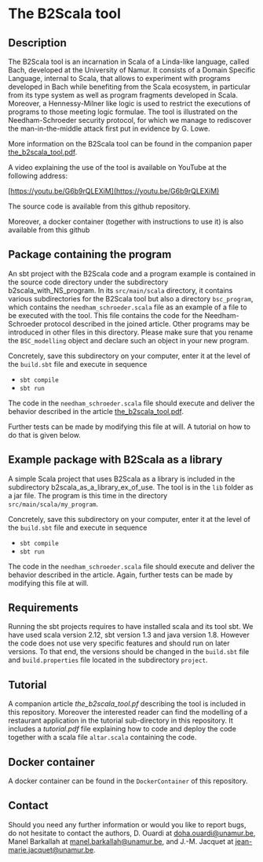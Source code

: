 # The B2Scala tool

## Description

The B2Scala tool is an incarnation in Scala of a Linda-like language,
called Bach, developed at the University of Namur. It consists of a
Domain Specific Language, internal to Scala, that allows to experiment
with programs developed in Bach while benefiting from the Scala ecosystem,
in particular from its type system as well as program fragments
developed in Scala. Moreover, a Hennessy-Milner like logic is used
to restrict the executions of programs to those meeting logic
formulae. The tool is illustrated on the Needham-Schroeder security
protocol, for which we manage to rediscover the man-in-the-middle
attack first put in evidence by G. Lowe.

More information on the B2Scala tool can be found
in the companion paper [the_b2scala_tool.pdf](https://github.com/UNamurCSFaculty/B2Scala/blob/main/the_b2scala_tool.pdf). 

A video explaining the use of the tool is available on YouTube at the
following address:

[https://youtu.be/G6b9rQLEXiM](https://youtu.be/G6b9rQLEXiM)

The source code is available from this github repository.

Moreover, a docker container (together with instructions to use it) is also
available from this github


## Package containing the program

An sbt project with the B2Scala code and a program example is contained
in the source code directory under the subdirectory
b2scala_with_NS_program.  In its ``src/main/scala`` directory, it
contains various subdirectories for the B2Scala tool but also a
directory ``bsc_program``, which contains the
``needham_schroeder.scala`` file as an example of a file to be
executed with the tool. This file contains the code for the
Needham-Schroeder protocol described in the joined article. Other
programs may be introduced in other files in this directory. Please
make sure that you rename the ``BSC_modelling`` object and declare
such an object in your new program.

Concretely, save this subdirectory on your computer, enter it 
at the level of the ``build.sbt`` file and execute in sequence

- ``sbt compile``
- ``sbt run``

The code in the ``needham_schroeder.scala`` file should execute and deliver
the behavior described in the article [the_b2scala_tool.pdf](https://github.com/UNamurCSFaculty/B2Scala/blob/main/the_b2scala_tool.pdf).

Further tests can be made by modifying this file at will. A tutorial
on how to do that is given below.


## Example package with B2Scala as a library

A simple Scala project that uses B2Scala as a library is included in
the subdirectory b2scala_as_a_library_ex_of_use. The tool is in the
``lib`` folder as a jar file. The program is this time in the
directory ``src/main/scala/my_program``.

Concretely, save this subdirectory on your computer, enter it
at the level of the ``build.sbt`` file and execute in sequence

- ``sbt compile``
- ``sbt run``

The code in the ``needham_schroeder.scala`` file should execute and deliver
the behavior described in the article. Again, further tests can be made by
modifying this file at will.


## Requirements

Running the sbt projects requires to have installed scala and its tool
sbt. We have used scala version 2.12, sbt version 1.3 and java
version 1.8. However the code does not use very specific features and
should run on later versions. To that end, the versions should be
changed in the ``build.sbt`` file and ``build.properties`` file located
in the subdirectory ``project``.


## Tutorial

A companion article *the_b2scala_tool.pf* describing the tool is
included in this repository. Moreover the interested reader can find
the modelling of a restaurant application in the tutorial
sub-directory in this repository. It includes a *tutorial.pdf* file
explaining how to code and deploy the code together with a scala file
``altar.scala`` containing the code.


## Docker container

A docker container can be found in the ``DockerContainer`` of this
repository.

## Contact

Should you need any further information or would you like to report
bugs, do not hesitate to contact the authors,
D. Ouardi at doha.ouardi@unamur.be,
Manel Barkallah at manel.barkallah@unamur.be,
and J.-M. Jacquet at jean-marie.jacquet@unamur.be.

